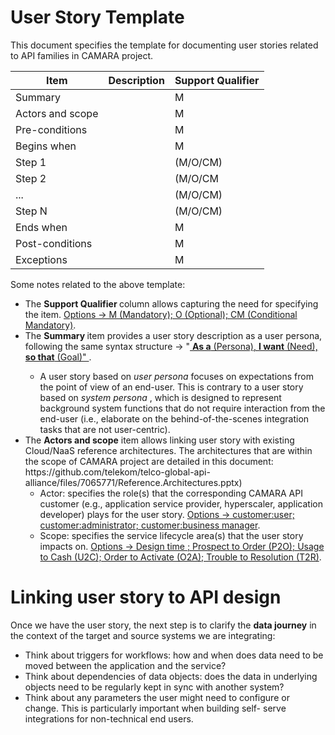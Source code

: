 # User Story Template
This document specifies the template for documenting user stories related to API families in CAMARA project. 

| Item | Description | Support Qualifier |
|----|----|----|
|Summary| | M |
|Actors and scope|| M |
|Pre-conditions|| M |
|Begins when|| M |
|Step 1|| (M/O/CM) |
|Step 2|| (M/O/CM|
|...|| (M/O/CM) |
|Step N|| (M/O/CM) |
|Ends when|| M |
|Post-conditions|| M |
|Exceptions|| M | 

Some notes related to the above template:
<ul>
  <li> The <b> Support Qualifier </b> column allows capturing the need for specifying the item. <ins>Options -> M (Mandatory); O (Optional); CM (Conditional Mandatory)</ins>. </li>
  <li> The <b> Summary </b> item provides a user story description as a user persona, following the same syntax structure -> "<ins> <b>As a</b> (Persona), <b>I want</b> (Need), <b>so that</b> (Goal)" </ins>.</li>
  <ul>    
    <li> A user story based on <em>user persona</em> focuses on expectations from the point of view of an end-user. This is contrary to a user story based on <em>system persona </em>, which is designed to represent background system functions that do not require interaction from the end-user (i.e., elaborate on the behind-of-the-scenes integration tasks that are not user-centric).</li>
  </ul>
  <li> The <b>Actors and scope</b> item allows linking user story with existing Cloud/NaaS reference architectures. The architectures that are within the scope of CAMARA project are detailed in this document: https://github.com/telekom/telco-global-api-alliance/files/7065771/Reference.Architectures.pptx)
    <ul>    
        <li> Actor: specifies the role(s) that the corresponding CAMARA API customer (e.g., application service provider, hyperscaler, application developer) plays for the user story. <ins>Options -> customer:user; customer:administrator; customer:business manager</ins>. </li>
        <li> Scope: specifies the service lifecycle area(s) that the user story impacts on. <ins>Options -> Design time ; Prospect to Order (P2O); Usage to Cash (U2C); Order to Activate (O2A); Trouble to Resolution (T2R)</ins>. </li>
    </ul>
  </li>
</ul>


# Linking user story to API design
Once we have the user story, the next step is to clarify the <b>data journey</b> in the context of the target and source systems we are integrating:
<ul>
  <li> Think about triggers for workflows: how and when does data need to be moved between the application and the service? </li>
  <li> Think about dependencies of data objects: does the data in underlying objects need to be regularly kept in sync with another system? </li>
   <li> Think about any parameters the user might need to configure or change. This is particularly important when building self- serve integrations for non-technical end users. </li>
</ul>
